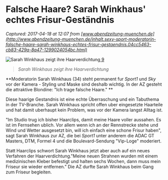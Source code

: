 # Falsche Haare? Sarah Winkhaus' echtes Frisur-Geständnis

_Captured: 2017-04-18 at 12:07 from [www.abendzeitung-muenchen.de](http://www.abendzeitung-muenchen.de/inhalt.sexy-sport-moderatorin-falsche-haare-sarah-winkhaus-echtes-frisur-gestaendnis.04cc5463-cb83-429a-8a47-1299024054bc.html)_

![Sarah Winkhaus zeigt ihre Haarverdichtung](http://cdn1.abendzeitung-muenchen.de/media.media.d8f4b1a8-4f58-454e-9cf0-58a7f8392c58.original1024.jpeg)[ 9 ](http://www.abendzeitung-muenchen.de/gallery.sexy-sport-moderatorin-falsche-haare-sarah-winkhaus-echtes-frisur-gestaendnis.04cc5463-cb83-429a-8a47-1299024054bc.html)

> _Sarah Winkhaus zeigt ihre Haarverdichtung_

**Moderatorin Sarah Winkhaus (34) steht permanent fur _Sport1_ und _Sky_ vor der Kamera - Styling und Maske sind deshalb wichtig. In der AZ gesteht die attraktive Blondine: "Ich trage falsche Haare." **

Diese haarige Gestandnis ist eine echte Überraschung und ein Tabuthema in der TV-Branche. Sarah Winkhaus spricht offen uber eingesetzte Haarteile und hat damit uberhaupt kein Problem, was vor der Kamera langst Alltag ist.

"Im Studio trug ich bisher Haarclips, damit meine Haare voller aussahen. Es ist im Fernsehen ublich. Vor allem wenn ich an der Rennstrecke stehe und Wind und Wetter ausgesetzt bin, will ich einfach eine schone Frisur haben", sagt Sarah Winkhaus zur AZ, die bei _Sport1_ unter anderem die ADAC GT Masters, DTM, Formel 4 und die Boulevard-Sendung "Vip-Loge" moderiert.

Statt Haarclips schwort Sarah Winkhaus jetzt aber auch auf ein neues Verfahren der Haarverdichtung."Meine neuen Strahnen wurden mit einem medizinischen Kleber befestigt und halten sechs Wochen, dann muss mein Friseur sie wieder entfernen." Die AZ durfte Sarah Winkhaus beim Gang zum Friseur begleiten.

